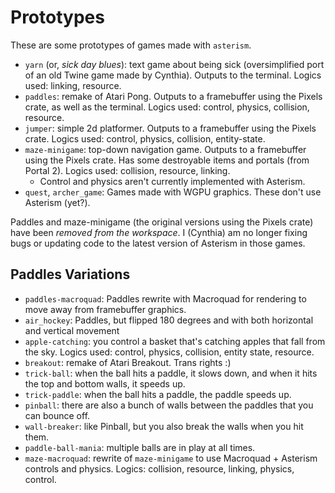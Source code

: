 # Prototypes

These are some prototypes of games made with `asterism`.

- `yarn` (or, _sick day blues_): text game about being sick (oversimplified port of an old Twine game made by Cynthia). Outputs to the terminal. Logics used: linking, resource.
- `paddles`: remake of Atari Pong. Outputs to a framebuffer using the Pixels crate, as well as the terminal. Logics used: control, physics, collision, resource.
- `jumper`: simple 2d platformer. Outputs to a framebuffer using the Pixels crate. Logics used: control, physics, collision, entity-state.
- `maze-minigame`: top-down navigation game. Outputs to a framebuffer using the Pixels crate. Has some destroyable items and portals (from Portal 2). Logics used: collision, resource, linking.
    - Control and physics aren't currently implemented with Asterism.
- `quest`, `archer_game`: Games made with WGPU graphics. These don't use Asterism (yet?).

Paddles and maze-minigame (the original versions using the Pixels crate) have been _removed from the workspace_. I (Cynthia) am no longer fixing bugs or updating code to the latest version of Asterism in those games.

<!-- some of the text here for earlier prototypes is originally from a writeup for a demo from Summer 2020, by Cynthia Li and Julie Ye: https://pom-itb-gitlab01.campus.pomona.edu/cxla2018/asterism-demo. -->

## Paddles Variations
- `paddles-macroquad`: Paddles rewrite with Macroquad for rendering to move away from framebuffer graphics.
- `air_hockey`: Paddles, but flipped 180 degrees and with both horizontal and vertical movement
- `apple-catching`: you control a basket that's catching apples that fall from the sky. Logics used: control, physics, collision, entity state, resource.
- `breakout`: remake of Atari Breakout. Trans rights :)
- `trick-ball`: when the ball hits a paddle, it slows down, and when it hits the top and bottom walls, it speeds up.
- `trick-paddle`: when the ball hits a paddle, the paddle speeds up.
- `pinball`: there are also a bunch of walls between the paddles that you can bounce off.
- `wall-breaker`: like Pinball, but you also break the walls when you hit them.
- `paddle-ball-mania`: multiple balls are in play at all times.
- `maze-macroquad`: rewrite of `maze-minigame` to use Macroquad + Asterism controls and physics. Logics: collision, resource, linking, physics, control.

